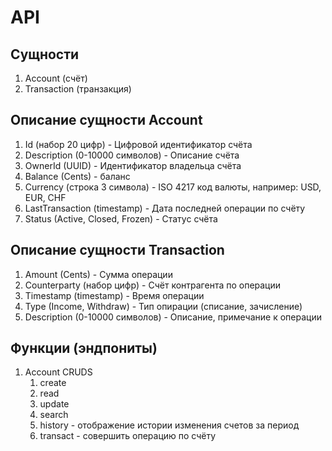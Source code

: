 # API

## Сущности

1. Account (счёт)
2. Transaction (транзакция)

## Описание сущности Account

1. Id (набор 20 цифр) - Цифровой идентификатор счёта
2. Description (0-10000 символов) - Описание счёта
3. OwnerId (UUID) - Идентификатор владельца счёта
4. Balance (Cents) - баланс
5. Currency (строка 3 символа) - ISO 4217 код валюты, например: USD, EUR, CHF
6. LastTransaction (timestamp) - Дата последней операции по счёту
7. Status (Active, Closed, Frozen) - Статус счёта

## Описание сущности Transaction

1. Amount (Cents) - Сумма операции
2. Сounterparty (набор цифр) - Счёт контрагента по операции
3. Timestamp (timestamp) - Время операции
4. Type (Income, Withdraw) - Тип опирации (списание, зачисление)
5. Description (0-10000 символов) - Описание, примечание к операции

## Функции (эндпониты)

1. Account CRUDS
    1. create
    2. read
    3. update
    4. search
    5. history - отображение истории изменения счетов за период
    6. transact - совершить операцию по счёту

